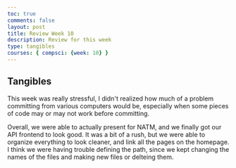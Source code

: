 ```yaml
---
toc: true
comments: false
layout: post
title: Review Week 10
description: Review for this week
type: tangibles
courses: { compsci: {week: 10} }
---
```


## Tangibles

This week was really stressful, I didn't realized how much of a problem committing from various computers would be, especially when some pieces of code may or may not work before committing. 

Overall, we were able to actually present for NATM, and we finally got our API frontend to look good. It was a bit of a rush, but we were able to organize everything to look cleaner, and link all the pages on the homepage. I think we were having trouble defining the path, since we kept changing the names of the files and making new files or delteing them. 